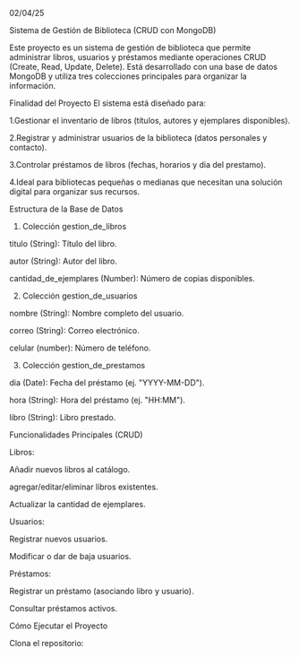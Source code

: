 02/04/25

Sistema de Gestión de Biblioteca (CRUD con MongoDB)

Este proyecto es un sistema de gestión de biblioteca que permite administrar libros, usuarios y préstamos mediante operaciones CRUD (Create, Read, Update, Delete).
Está desarrollado con una base de datos MongoDB y utiliza tres colecciones principales para organizar la información.

Finalidad del Proyecto
El sistema está diseñado para:

1.Gestionar el inventario de libros (títulos, autores y ejemplares disponibles).

2.Registrar y administrar usuarios de la biblioteca (datos personales y contacto).

3.Controlar préstamos de libros (fechas, horarios y dia del prestamo).

4.Ideal para bibliotecas pequeñas o medianas que necesitan una solución digital para organizar sus recursos.

Estructura de la Base de Datos

1. Colección gestion_de_libros
   
titulo (String): Título del libro.

autor (String): Autor del libro.

cantidad_de_ejemplares (Number): Número de copias disponibles.

2. Colección gestion_de_usuarios
   
nombre (String): Nombre completo del usuario.

correo (String): Correo electrónico.

celular (number): Número de teléfono.

3. Colección gestion_de_prestamos

dia (Date): Fecha del préstamo (ej. "YYYY-MM-DD").

hora (String): Hora del préstamo (ej. "HH:MM").

libro (String): Libro prestado.

Funcionalidades Principales (CRUD)

Libros:

Añadir nuevos libros al catálogo.

agregar/editar/eliminar libros existentes.

Actualizar la cantidad de ejemplares.

Usuarios:

Registrar nuevos usuarios.

Modificar o dar de baja usuarios.

Préstamos:

Registrar un préstamo (asociando libro y usuario).

Consultar préstamos activos.


Cómo Ejecutar el Proyecto

Clona el repositorio:

